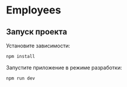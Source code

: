 # Employees
## Запуск проекта
Установите зависимости:
```bash
npm install
```
Запустите приложение в режиме разработки:
```bash
npm run dev
```